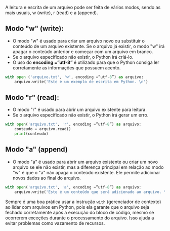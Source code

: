 A leitura e escrita de um arquivo pode ser feita de vários modos, sendo as mais usuais, w (write), r (read) e a (append).

## Modo "w" (write):
- O modo "w" é usado para criar um arquivo novo ou substituir o conteúdo de um arquivo existente. Se o arquivo já existir, o modo "w" irá apagar o conteúdo anterior e começar com um arquivo em branco.
- Se o arquivo especificado não existir, o Python irá criá-lo.
- O uso do **encoding =”utf-8”** é utilizado para que o Python consiga ler corretamente as informações que possuem acento.

````Python
with open ('arquivo.txt', 'w', encoding =”utf-8”) as arquivo:
	arquivo.write('Este é um exemplo de escrita em Python. \n')
````
## Modo "r" (read):
- O modo "r" é usado para abrir um arquivo existente para leitura.
- Se o arquivo especificado não existir, o Python irá gerar um erro.

````Python
with open('arquivo.txt', 'r', encoding =”utf-8”) as arquivo: 
	conteudo = arquivo.read() 
	print(conteudo)
````
## Modo "a" (append)
- O modo "a" é usado para abrir um arquivo existente ou criar um novo arquivo se ele não existir, mas a diferença principal em relação ao modo "w" é que o "a" não apaga o conteúdo existente. Ele permite adicionar novos dados ao final do arquivo.

````Python
with open('arquivo.txt', 'a', encoding =”utf-8”) as arquivo:
	arquivo.write('Este é um conteúdo que será adicionado ao arquivo. \n')
````
Sempre é uma boa prática usar a instrução `with` (gerenciador de contexto) ao lidar com arquivos em Python, pois ela garante que o arquivo seja fechado corretamente após a execução do bloco de código, mesmo se ocorrerem exceções durante o processamento do arquivo. Isso ajuda a evitar problemas como vazamento de recursos.
